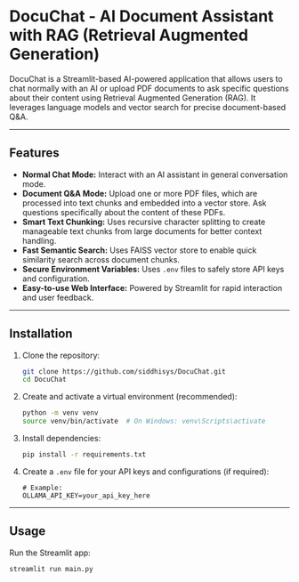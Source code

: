 # DocuChat - AI Document Assistant with RAG (Retrieval Augmented Generation)

DocuChat is a Streamlit-based AI-powered application that allows users to chat normally with an AI or upload PDF documents to ask specific questions about their content using Retrieval Augmented Generation (RAG). It leverages language models and vector search for precise document-based Q&A.

---

## Features

- **Normal Chat Mode:** Interact with an AI assistant in general conversation mode.
- **Document Q&A Mode:** Upload one or more PDF files, which are processed into text chunks and embedded into a vector store. Ask questions specifically about the content of these PDFs.
- **Smart Text Chunking:** Uses recursive character splitting to create manageable text chunks from large documents for better context handling.
- **Fast Semantic Search:** Uses FAISS vector store to enable quick similarity search across document chunks.
- **Secure Environment Variables:** Uses `.env` files to safely store API keys and configuration.
- **Easy-to-use Web Interface:** Powered by Streamlit for rapid interaction and user feedback.

---

## Installation

1. Clone the repository:
    ```bash
    git clone https://github.com/siddhisys/DocuChat.git
    cd DocuChat
    ```

2. Create and activate a virtual environment (recommended):
    ```bash
    python -m venv venv
    source venv/bin/activate  # On Windows: venv\Scripts\activate
    ```

3. Install dependencies:
    ```bash
    pip install -r requirements.txt
    ```

4. Create a `.env` file for your API keys and configurations (if required):
    ```
    # Example:
    OLLAMA_API_KEY=your_api_key_here
    ```

---

## Usage

Run the Streamlit app:
```bash
streamlit run main.py

